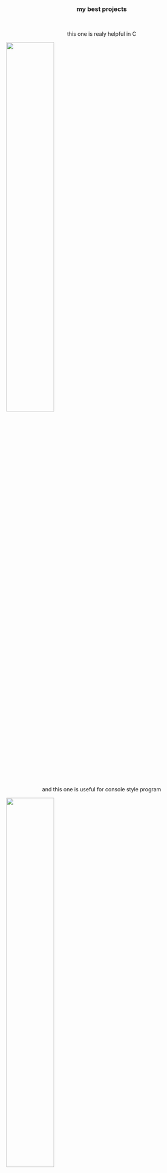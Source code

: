 


<h3 align="center">my best projects</h3>
<br/>
<p align="center">this one is realy helpful in C</p>
<img align="center" width="50%" src="https://github-readme-stats.vercel.app/api/pin/?username=eupone&repo=c_list&show_owner=true"/>
<br/>
<p align="center">and this one is useful for console style program</p>
<img align="center" width="50%" src="https://github-readme-stats.vercel.app/api/pin/?username=eupone&repo=loading&show_owner=true"/>
